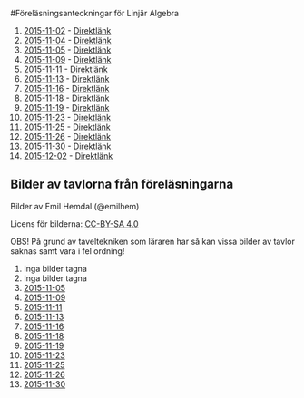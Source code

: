 #Föreläsningsanteckningar för Linjär Algebra

1. [2015-11-02](F1/f1.pdf) - [Direktlänk](https://github.com/erikdsjostrom/Kurser/raw/master/Linjär%20Algebra/F1/f1.pdf)
2. [2015-11-04](F2/f2.pdf) - [Direktlänk](https://github.com/erikdsjostrom/Kurser/raw/master/Linjär%20Algebra/F2/f2.pdf)
3. [2015-11-05](F3/f3.pdf) - [Direktlänk](https://github.com/erikdsjostrom/Kurser/raw/master/Linjär%20Algebra/F3/f3.pdf)
4. [2015-11-09](F4/f4.pdf) - [Direktlänk](https://github.com/erikdsjostrom/Kurser/raw/master/Linjär%20Algebra/F4/f4.pdf)
5. [2015-11-11](F5/f5.pdf) - [Direktlänk](https://github.com/erikdsjostrom/Kurser/raw/master/Linjär%20Algebra/F5/f5.pdf)
6. [2015-11-13](F6/f6.pdf) - [Direktlänk](https://github.com/erikdsjostrom/Kurser/raw/master/Linjär%20Algebra/F6/f6.pdf)
7. [2015-11-16](F7/f7.pdf) - [Direktlänk](https://github.com/erikdsjostrom/Kurser/raw/master/Linjär%20Algebra/F7/f7.pdf)
8. [2015-11-18](F8/f8.pdf) - [Direktlänk](https://github.com/erikdsjostrom/Kurser/raw/master/Linjär%20Algebra/F8/f8.pdf)
9. [2015-11-19](F9/f9.pdf) - [Direktlänk](https://github.com/erikdsjostrom/Kurser/raw/master/Linjär%20Algebra/F9/f9.pdf)
10. [2015-11-23](F10/f10.pdf) - [Direktlänk](https://github.com/erikdsjostrom/Kurser/raw/master/Linjär%20Algebra/F10/f10.pdf)
11. [2015-11-25](F11/f11.pdf) - [Direktlänk](https://github.com/erikdsjostrom/Kurser/raw/master/Linjär%20Algebra/F11/f11.pdf)
12. [2015-11-26](F12/f12.pdf) - [Direktlänk](https://github.com/erikdsjostrom/Kurser/raw/master/Linjär%20Algebra/F12/f12.pdf)
13. [2015-11-30](F13/f13.pdf) - [Direktlänk](https://github.com/erikdsjostrom/Kurser/raw/master/Linjär%20Algebra/F13/f13.pdf)
14. [2015-12-02](F14/f14.pdf) - [Direktlänk](https://github.com/erikdsjostrom/Kurser/raw/master/Linjär%20Algebra/F14/f14.pdf)

## Bilder av tavlorna från föreläsningarna
Bilder av Emil Hemdal (@emilhem)

Licens för bilderna: [CC-BY-SA 4.0](https://creativecommons.org/licenses/by-sa/4.0/)

OBS! På grund av taveltekniken som läraren har så kan vissa bilder av tavlor saknas samt vara i fel ordning!

1. Inga bilder tagna
2. Inga bilder tagna
3. [2015-11-05](F3/foton-på-tavlor/)
4. [2015-11-09](F4/foton-på-tavlor/)
5. [2015-11-11](F5/foton-på-tavlor/)
6. [2015-11-13](F6/foton-på-tavlor/)
7. [2015-11-16](F7/foton-på-tavlor/)
8. [2015-11-18](F8/foton-på-tavlor/)
9. [2015-11-19](F9/foton-på-tavlor/)
10. [2015-11-23](F10/foton-på-tavlor/)
11. [2015-11-25](F11/foton-på-tavlor/)
12. [2015-11-26](F12/foton-på-tavlor/)
13. [2015-11-30](F13/foton-på-tavlor/)
